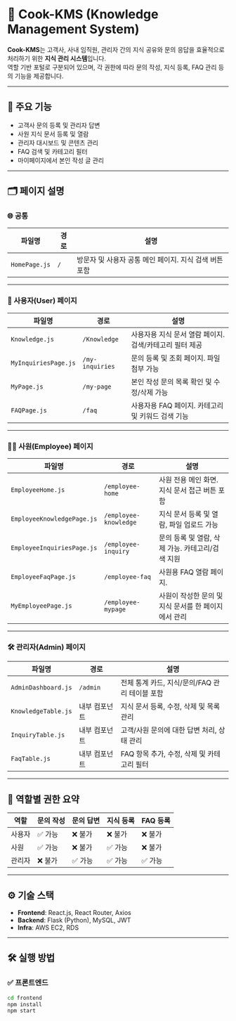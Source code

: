 # 🧠 Cook-KMS (Knowledge Management System)

**Cook-KMS**는 고객사, 사내 임직원, 관리자 간의 지식 공유와 문의 응답을 효율적으로 처리하기 위한 **지식 관리 시스템**입니다.  
역할 기반 포털로 구분되어 있으며, 각 권한에 따라 문의 작성, 지식 등록, FAQ 관리 등의 기능을 제공합니다.

---

## 📌 주요 기능

- 고객사 문의 등록 및 관리자 답변
- 사원 지식 문서 등록 및 열람
- 관리자 대시보드 및 콘텐츠 관리
- FAQ 검색 및 카테고리 필터
- 마이페이지에서 본인 작성 글 관리

---

## 🗂️ 페이지 설명

### 🌐 공통

| 파일명 | 경로 | 설명 |
|--------|------|------|
| `HomePage.js` | `/` | 방문자 및 사용자 공통 메인 페이지. 지식 검색 버튼 포함 |

---

### 👤 사용자(User) 페이지

| 파일명 | 경로 | 설명 |
|--------|------|------|
| `Knowledge.js` | `/Knowledge` | 사용자용 지식 문서 열람 페이지. 검색/카테고리 필터 제공 |
| `MyInquiriesPage.js` | `/my-inquiries` | 문의 등록 및 조회 페이지. 파일 첨부 가능 |
| `MyPage.js` | `/my-page` | 본인 작성 문의 목록 확인 및 수정/삭제 가능 |
| `FAQPage.js` | `/faq` | 사용자용 FAQ 페이지. 카테고리 및 키워드 검색 기능 |

---

### 🧑‍💼 사원(Employee) 페이지

| 파일명 | 경로 | 설명 |
|--------|------|------|
| `EmployeeHome.js` | `/employee-home` | 사원 전용 메인 화면. 지식 문서 접근 버튼 포함 |
| `EmployeeKnowledgePage.js` | `/employee-knowledge` | 지식 문서 등록 및 열람, 파일 업로드 가능 |
| `EmployeeInquiriesPage.js` | `/employee-inquiry` | 문의 등록 및 열람, 삭제 가능. 카테고리/검색 지원 |
| `EmployeeFaqPage.js` | `/employee-faq` | 사원용 FAQ 열람 페이지. |
| `MyEmployeePage.js` | `/employee-mypage` | 사원이 작성한 문의 및 지식 문서를 한 페이지에서 관리 |

---

### 🛠️ 관리자(Admin) 페이지

| 파일명 | 경로 | 설명 |
|--------|------|------|
| `AdminDashboard.js` | `/admin` | 전체 통계 카드, 지식/문의/FAQ 관리 테이블 포함 |
| `KnowledgeTable.js` | 내부 컴포넌트 | 지식 문서 등록, 수정, 삭제 및 목록 관리 |
| `InquiryTable.js` | 내부 컴포넌트 | 고객/사원 문의에 대한 답변 처리, 상태 관리 |
| `FaqTable.js` | 내부 컴포넌트 | FAQ 항목 추가, 수정, 삭제 및 카테고리 필터 |

---

## 🔐 역할별 권한 요약

| 역할     | 문의 작성 | 문의 답변 | 지식 등록 | FAQ 등록 |
|----------|-----------|------------|------------|-----------|
| 사용자   | ✅ 가능   | ❌ 불가   | ❌ 불가   | ❌ 불가  |
| 사원     | ✅ 가능   | ❌ 불가   | ✅ 가능   | ❌ 불가  |
| 관리자   | ❌ 불가   | ✅ 가능   | ✅ 가능   | ✅ 가능  |

---

## ⚙️ 기술 스택

- **Frontend**: React.js, React Router, Axios
- **Backend**: Flask (Python), MySQL, JWT
- **Infra**: AWS EC2, RDS

---

## 🛠️ 실행 방법

### ✅ 프론트엔드

```bash
cd frontend
npm install
npm start
